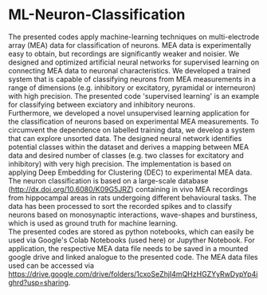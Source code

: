 # ML-Neuron-Classification

The presented codes apply machine-learning techniques on multi-electrode array (MEA) data for classification of neurons. MEA data is experimentally easy to obtain, but recordings are significantly weaker and noisier. We designed and optimized artificial neural networks for supervised learning on connecting MEA data to neuronal characteristics. We developed a trained system that is capable of classifying neurons from MEA measurements in a range of dimensions (e.g. inhibitory or excitatory, pyramidal or interneuron) with high precision. The presented code 'supervised learning' is an example for classifying between exciatory and inhibitory neurons.\
Furthermore, we developed a novel unsupervised learning application for the classification of neurons based on experimental MEA measurements. To circumvent the dependence on labelled training data, we develop a system that can explore unsorted data. The designed neural network identifies potential classes within the dataset and derives a mapping between MEA data and desired number of classes (e.g. two classes for excitatory and inhibitory) with very high precision. The implementation is based on applying Deep Embedding for Clustering (DEC) to experimental MEA data.\
The neuron classification is based on a large-scale database (http://dx.doi.org/10.6080/K09G5JRZ) containing in vivo MEA recordings from hippocampal areas in rats undergoing different behavioural tasks. The data has been processed to sort the recorded spikes and to classify neurons based on monosynaptic interactions, wave-shapes and burstiness, which is used as ground truth for machine learning.\
The presented codes are stored as python notebooks, which can easily be used via Google's Colab Notebooks (used here) or Jupyther Notebook. For application, the respective MEA data file needs to be saved in a mounted google drive and linked analogue to the presented code. The MEA data files used can be accessed via https://drive.google.com/drive/folders/1cxoSeZhjI4mQHzHGZYyRwDypYp4ighrd?usp=sharing.
